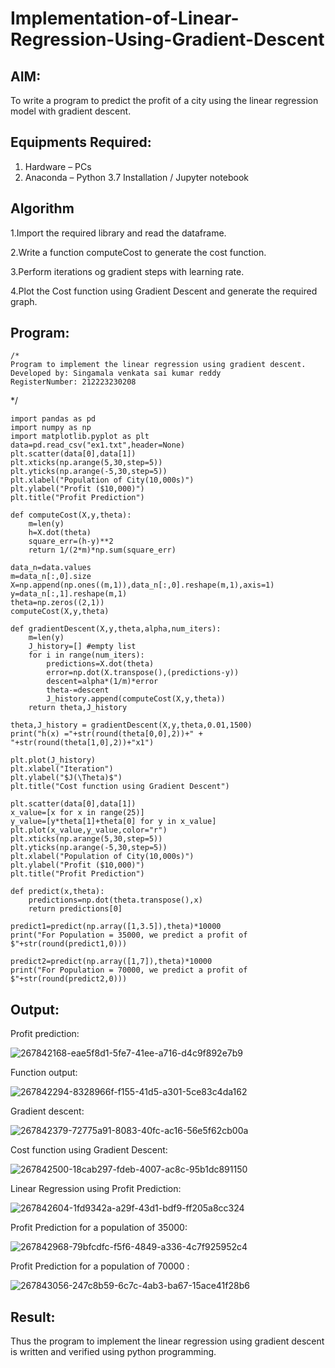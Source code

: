 # Implementation-of-Linear-Regression-Using-Gradient-Descent

## AIM:
To write a program to predict the profit of a city using the linear regression model with gradient descent.

## Equipments Required:
1. Hardware – PCs
2. Anaconda – Python 3.7 Installation / Jupyter notebook

## Algorithm
1.Import the required library and read the dataframe.

2.Write a function computeCost to generate the cost function.

3.Perform iterations og gradient steps with learning rate. 

4.Plot the Cost function using Gradient Descent and generate the required graph. 
## Program:
```
/*
Program to implement the linear regression using gradient descent.
Developed by: Singamala venkata sai kumar reddy
RegisterNumber: 212223230208
```
*/

```
import pandas as pd
import numpy as np
import matplotlib.pyplot as plt
data=pd.read_csv("ex1.txt",header=None)
plt.scatter(data[0],data[1])
plt.xticks(np.arange(5,30,step=5))
plt.yticks(np.arange(-5,30,step=5))
plt.xlabel("Population of City(10,000s)")
plt.ylabel("Profit ($10,000)")
plt.title("Profit Prediction")

def computeCost(X,y,theta):
    m=len(y) 
    h=X.dot(theta) 
    square_err=(h-y)**2
    return 1/(2*m)*np.sum(square_err) 

data_n=data.values
m=data_n[:,0].size
X=np.append(np.ones((m,1)),data_n[:,0].reshape(m,1),axis=1)
y=data_n[:,1].reshape(m,1)
theta=np.zeros((2,1))
computeCost(X,y,theta) 

def gradientDescent(X,y,theta,alpha,num_iters):
    m=len(y)
    J_history=[] #empty list
    for i in range(num_iters):
        predictions=X.dot(theta)
        error=np.dot(X.transpose(),(predictions-y))
        descent=alpha*(1/m)*error
        theta-=descent
        J_history.append(computeCost(X,y,theta))
    return theta,J_history

theta,J_history = gradientDescent(X,y,theta,0.01,1500)
print("h(x) ="+str(round(theta[0,0],2))+" + "+str(round(theta[1,0],2))+"x1")

plt.plot(J_history)
plt.xlabel("Iteration")
plt.ylabel("$J(\Theta)$")
plt.title("Cost function using Gradient Descent")

plt.scatter(data[0],data[1])
x_value=[x for x in range(25)]
y_value=[y*theta[1]+theta[0] for y in x_value]
plt.plot(x_value,y_value,color="r")
plt.xticks(np.arange(5,30,step=5))
plt.yticks(np.arange(-5,30,step=5))
plt.xlabel("Population of City(10,000s)")
plt.ylabel("Profit ($10,000)")
plt.title("Profit Prediction")

def predict(x,theta):
    predictions=np.dot(theta.transpose(),x)
    return predictions[0]

predict1=predict(np.array([1,3.5]),theta)*10000
print("For Population = 35000, we predict a profit of $"+str(round(predict1,0)))

predict2=predict(np.array([1,7]),theta)*10000
print("For Population = 70000, we predict a profit of $"+str(round(predict2,0)))
```
## Output:

Profit prediction:

![267842168-eae5f8d1-5fe7-41ee-a716-d4c9f892e7b9](https://github.com/user-attachments/assets/c35bdd6e-82ca-493c-ac96-80ef1e088945)

Function output:

![267842294-8328966f-f155-41d5-a301-5ce83c4da162](https://github.com/user-attachments/assets/5207d37b-60d8-473c-aab8-91cbcf0825e7)

Gradient descent:

![267842379-72775a91-8083-40fc-ac16-56e5f62cb00a](https://github.com/user-attachments/assets/b8142caf-efa7-4263-a217-d8deab50dcf5)

Cost function using Gradient Descent:

![267842500-18cab297-fdeb-4007-ac8c-95b1dc891150](https://github.com/user-attachments/assets/6fdf6911-3578-49a1-9652-2758b13fb1db)

Linear Regression using Profit Prediction:

![267842604-1fd9342a-a29f-43d1-bdf9-ff205a8cc324](https://github.com/user-attachments/assets/87442c86-87f1-411d-864e-d46a07e45f8f)

Profit Prediction for a population of 35000:

![267842968-79bfcdfc-f5f6-4849-a336-4c7f925952c4](https://github.com/user-attachments/assets/ea6975f3-7e2d-43be-b04e-c93f6f4ff9b8)

Profit Prediction for a population of 70000 :

![267843056-247c8b59-6c7c-4ab3-ba67-15ace41f28b6](https://github.com/user-attachments/assets/853c2aab-b55d-425f-95c5-62e6c882e800)

## Result:
Thus the program to implement the linear regression using gradient descent is written and verified using python programming.

